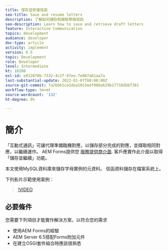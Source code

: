 ```yaml
---
title: 保存並恢復信函
seo-title: Save and resume letters
description: 了解如何儲存和擷取草稿信函
seo-description: Learn how to save and retrieve draft letters
feature: Interactive Communication
topics: development
audience: developer
doc-type: article
activity: implement
version: 6.5
topic: Development
role: Developer
level: Intermediate
kt: 10208
exl-id: e032070b-7332-4c2f-97ee-7e887a61aa7a
last-substantial-update: 2022-01-07T00:00:00Z
source-git-commit: 7a2bb61ca1dea1013eef088a629b17718dbbf381
workflow-type: tm+mt
source-wordcount: '132'
ht-degree: 0%

---
```


# 簡介

「互動式通訊」可讓代理準備臨機對應，以儲存部分完成的對應，並擷取相同對應，以繼續運作。 AEM Forms提供您 [服務提供商介面](https://developer.adobe.com/experience-manager/reference-materials/6-5/forms/javadocs/com/adobe/fd/ccm/ccr/ccrDocumentInstance/api/services/CCRDocumentInstanceService.html). 客戶應實作此介面以取得「儲存並繼續」功能。

本文使用MySQL資料庫來儲存字母實例的元資料。 信函資料儲存在檔案系統上。

下列影片示範使用案例：

>[!VIDEO](https://video.tv.adobe.com/v/342129/quality=9)

## 必要條件

您需要下列項目才能實作解決方案，以符合您的需求

* 使用AEM Forms的經驗
* AEM Server 6.5搭配Forms附加元件
* 在建立OSGI套件組合時應該很熟悉
